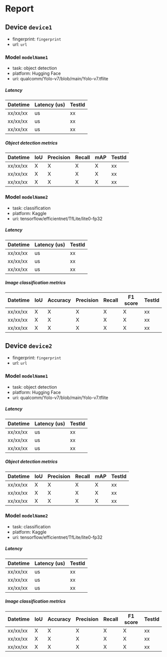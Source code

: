 # Report

## Device `device1`
- fingerprint: `fingerprint`
- url: `url`

### Model `modelName1`
- task: object detection
- platform: Hugging Face
- uri: qualcomm/Yolo-v7/blob/main/Yolo-v7.tflite

##### Latency

| Datetime  | Latency (us) | TestId |
|-----------|--------------| ----- |
 | xx/xx/xx | us | xx|  <!-- Most recent result -->
 | xx/xx/xx | us | xx| <!-- Previous results -->
 | xx/xx/xx | us | xx|


##### Object detection metrics

| Datetime  | IoU | Precision | Recall | mAP | TestId  |
|-------|-----|-----------|--------|-----|-----|
 | xx/xx/xx | X   | X         | X      | X   | xx | <!-- Most recent result -->
 | xx/xx/xx | X   | X         | X      | X   | xx | <!-- Previous results -->
| xx/xx/xx | X   | X         | X      | X   | xx |


### Model `modelName2`
- task: classification
- platform: Kaggle
- uri: tensorflow/efficientnet/TfLite/lite0-fp32

##### Latency

| Datetime  | Latency (us) | TestId |
|-----------|--------------| ----- |
 | xx/xx/xx | us | xx|  <!-- Most recent result -->
 | xx/xx/xx | us | xx| <!-- Previous results -->
 | xx/xx/xx | us | xx|

##### Image classification metrics

| Datetime  | IoU | Accuracy | Precision | Recall | F1 score  | TestId  |
|-------|-----|-----------|--------|-----|-----|-----|
 | xx/xx/xx | X   | X         | X      | X  | X | xx | <!-- Most recent result -->
 | xx/xx/xx | X   | X         | X      | X  | X | xx | <!-- Previous results -->
| xx/xx/xx | X   | X         | X      | X   | X | xx |

## Device `device2`
- fingerprint: `fingerprint`
- url: `url`

### Model `modelName1`
- task: object detection
- platform: Hugging Face
- uri: qualcomm/Yolo-v7/blob/main/Yolo-v7.tflite

##### Latency

| Datetime  | Latency (us) | TestId |
|-----------|--------------| ----- |
 | xx/xx/xx | us | xx|  <!-- Most recent result -->
 | xx/xx/xx | us | xx| <!-- Previous results -->
 | xx/xx/xx | us | xx|


##### Object detection metrics

| Datetime  | IoU | Precision | Recall | mAP | TestId  |
|-------|-----|-----------|--------|-----|-----|
 | xx/xx/xx | X   | X         | X      | X   | xx | <!-- Most recent result -->
 | xx/xx/xx | X   | X         | X      | X   | xx | <!-- Previous results -->
| xx/xx/xx | X   | X         | X      | X   | xx |

### Model `modelName2`
- task: classification
- platform: Kaggle
- uri: tensorflow/efficientnet/TfLite/lite0-fp32

##### Latency

| Datetime  | Latency (us) | TestId |
|-----------|--------------| ----- |
 | xx/xx/xx | us | xx|  <!-- Most recent result -->
 | xx/xx/xx | us | xx| <!-- Previous results -->
 | xx/xx/xx | us | xx|

##### Image classification metrics

| Datetime  | IoU | Accuracy | Precision | Recall | F1 score  | TestId  |
|-------|-----|-----------|--------|-----|-----|-----|
 | xx/xx/xx | X   | X         | X      | X  | X | xx | <!-- Most recent result -->
 | xx/xx/xx | X   | X         | X      | X  | X | xx | <!-- Previous results -->
| xx/xx/xx | X   | X         | X      | X   | X | xx |